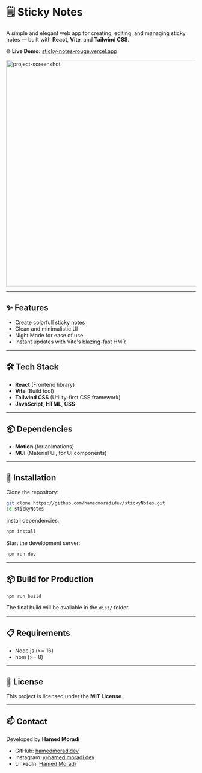 
# 🗒️ Sticky Notes

A simple and elegant web app for creating, editing, and managing sticky notes — built with **React**, **Vite**, and **Tailwind CSS**.

🌐 **Live Demo:** [sticky-notes-rouge.vercel.app](https://sticky-notes-rouge.vercel.app)

<img src="https://github.com/user-attachments/assets/e782eddd-8029-4234-99fd-bf3bf5bb6ba7" alt="project-screenshot" width="1000" height="600/">

---

## ✨ Features
- Create colorfull sticky notes
- Clean and minimalistic UI
- Night Mode for ease of use
- Instant updates with Vite's blazing-fast HMR

---

## 🛠️ Tech Stack
- **React** (Frontend library)
- **Vite** (Build tool)
- **Tailwind CSS** (Utility-first CSS framework)
- **JavaScript**, **HTML**, **CSS**

---

## 📦 Dependencies
- **Motion** (for animations)
- **MUI** (Material UI, for UI components)

---

## 🚀 Installation

Clone the repository:

```bash
git clone https://github.com/hamedmoradidev/stickyNotes.git
cd stickyNotes
```

Install dependencies:

```bash
npm install
```

Start the development server:

```bash
npm run dev
```

---

## 📦 Build for Production

```bash
npm run build
```
The final build will be available in the `dist/` folder.

---

## 📋 Requirements
- Node.js (>= 16)
- npm (>= 8)

---

## 📝 License
This project is licensed under the **MIT License**.

---

## 📫 Contact  
Developed by **Hamed Moradi**  
- GitHub: [hamedmoradidev](https://github.com/hamedmoradidev)  
- Instagram: [@hamed.moradi.dev](https://www.instagram.com/hamedmoradidev)  
- LinkedIn: [Hamed Moradi](https://www.linkedin.com/in/hamedmoradidev)
